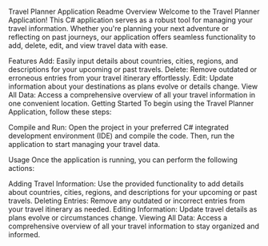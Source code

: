 Travel Planner Application Readme
Overview
Welcome to the Travel Planner Application! This C# application serves as a robust tool for managing your travel information. Whether you're planning your next adventure or reflecting on past journeys, our application offers seamless functionality to add, delete, edit, and view travel data with ease.

Features
Add: Easily input details about countries, cities, regions, and descriptions for your upcoming or past travels.
Delete: Remove outdated or erroneous entries from your travel itinerary effortlessly.
Edit: Update information about your destinations as plans evolve or details change.
View All Data: Access a comprehensive overview of all your travel information in one convenient location.
Getting Started
To begin using the Travel Planner Application, follow these steps:

Compile and Run: Open the project in your preferred C# integrated development environment (IDE) and compile the code. Then, run the application to start managing your travel data.

Usage
Once the application is running, you can perform the following actions:

Adding Travel Information: Use the provided functionality to add details about countries, cities, regions, and descriptions for your upcoming or past travels.
Deleting Entries: Remove any outdated or incorrect entries from your travel itinerary as needed.
Editing Information: Update travel details as plans evolve or circumstances change.
Viewing All Data: Access a comprehensive overview of all your travel information to stay organized and informed.
